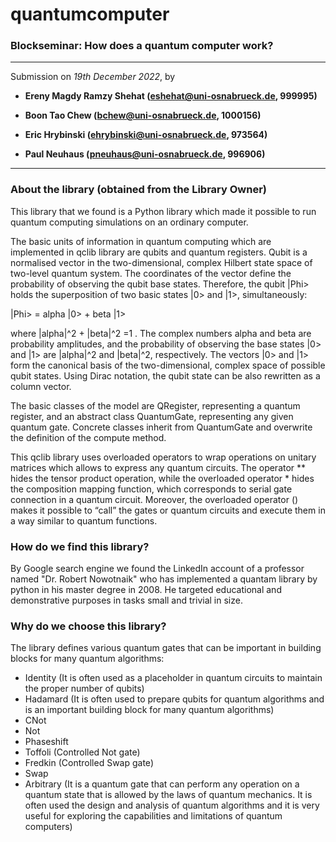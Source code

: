 # quantumcomputer

### Blockseminar: How does a quantum computer work? 

---

Submission on *19th December 2022*, by

+ **Ereny Magdy Ramzy Shehat (eshehat@uni-osnabrueck.de, 999995)**

+ **Boon Tao Chew (bchew@uni-osnabrueck.de, 1000156)**

+ **Eric Hrybinski (ehrybinski@uni-osnabrueck.de, 973564)**

+ **Paul Neuhaus (pneuhaus@uni-osnabrueck.de, 996906)**


---

### About the library (obtained from the Library Owner)

This library that we found is a Python library which made it possible to run quantum computing simulations on an ordinary computer.

The basic units of information in quantum computing which are implemented in qclib library are qubits and quantum registers. Qubit is a normalised vector in the two-dimensional, complex Hilbert state space of two-level quantum system. The coordinates of the vector define the probability of observing the qubit base states. Therefore, the qubit |Phi> holds the superposition of two basic states |0> and |1>, simultaneously:

|Phi> = alpha |0> + beta |1>

where |alpha|^2 + |beta|^2 =1 . The complex numbers alpha and beta are probability amplitudes, and the probability of observing the base states |0> and |1> are |alpha|^2 and |beta|^2, respectively. The vectors |0> and |1> form the canonical basis of the two-dimensional, complex space of possible qubit states. Using Dirac notation, the qubit state can be also rewritten as a column vector.

The basic classes of the model are QRegister, representing a quantum register, and an abstract class QuantumGate, representing any given quantum gate. Concrete classes inherit from QuantumGate and overwrite the definition of the compute method.

This qclib library uses overloaded operators to wrap operations on unitary matrices which allows to express any quantum circuits. The operator ** hides the tensor product operation, while the overloaded operator * hides the composition mapping function, which corresponds to serial gate connection in a quantum circuit. Moreover, the overloaded operator () makes it possible to “call” the gates or quantum circuits and execute them in a way similar to quantum functions.

### How do we find this library?

By Google search engine we found the LinkedIn account of a professor named "Dr. Robert Nowotnaik" who has implemented a quantam library by python in his master degree in 2008. He targeted educational and demonstrative purposes in tasks small and trivial in size.


### Why do we choose this library?

The library defines various quantum gates that can be important in building blocks for many quantum algorithms:

- Identity (It is often used as a placeholder in quantum circuits to maintain the proper number of qubits)
- Hadamard (It is often used to prepare qubits for quantum algorithms and is an important building block for many quantum algorithms)
- CNot
- Not
- Phaseshift
- Toffoli (Controlled Not gate)
- Fredkin (Controlled Swap gate)
- Swap
- Arbitrary (It is a quantum gate that can perform any operation on a quantum state that is allowed by the laws of quantum mechanics. It is often used the design and analysis of quantum algorithms and it is very useful for exploring the capabilities and limitations of quantum computers)
